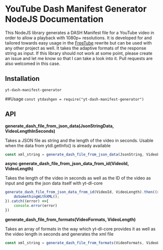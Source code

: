 # YouTube Dash Manifest Generator NodeJS Documentation
This NodeJS library generates a DASH Manifest file for a YouTube video in order to allow a playback with 1080p+ resolutions. It is developed for and tailored towards easy usage in the [FreeTube](https://github.com/FreeTubeApp/FreeTube-Vue) rewrite but can be used with any other project as well.
It takes the adaptive formats of the response string as input.
If this library should not work at some point, please create an issue and let me know so that I can take a look into it. Pull requests are also welcomed in this case.

## Installation
`yt-dash-manifest-generator`

##Usage
`const ytdashgen = require("yt-dash-manifest-generator")`

## API
**generate_dash_file_from_json_data(JsonStringData, VideoLengthInSeconds)**

Takes a JSON file as string and the length of the video in seconds. Usable when the data from ytdl.getInfo() is already available 
```javascript
const xml_string = generate_dash_file_from_json_data(JsonString, VideoLengthInSeconds)
```

**async generate_dash_file_from_json_data_from_id(VideoId, VideoLength)**

Takes the length of the video in seconds as well as the ID of the video as input and gets the json data itself with yt-dl-core
```javascript
generate_dash_file_from_json_data_from_id(VideoId, VideoLength).then((xmlData) => {
    doSomethingWithXML();
}).catch((error) =>{
    console.error(error)
})
```

**generate_dash_file_from_formats(VideoFormats, VideoLength)**

Takes an array of formats in the way which yt-dl-core provides it as well as the video length in seconds and generates the xml file 
```javascript
const xml_string = generate_dash_file_from_formats(VideoFormats, VideoLength)
```

